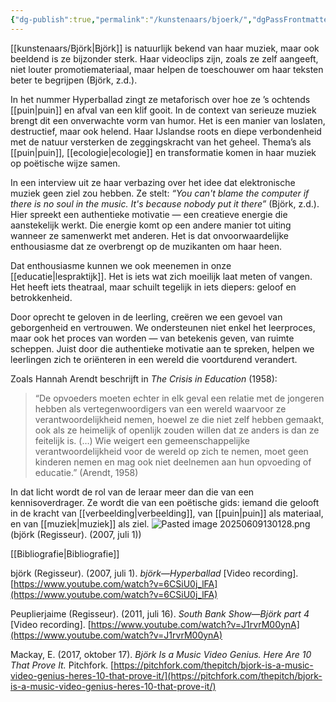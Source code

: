 ```yaml
---
{"dg-publish":true,"permalink":"/kunstenaars/bjoerk/","dgPassFrontmatter":true}
---
```


[[kunstenaars/Björk\|Björk]] is natuurlijk bekend van haar muziek, maar ook beeldend is ze bijzonder sterk. Haar videoclips zijn, zoals ze zelf aangeeft, niet louter promotiemateriaal, maar helpen de toeschouwer om haar teksten beter te begrijpen (Björk, z.d.).

In het nummer Hyperballad zingt ze metaforisch over hoe ze ’s ochtends [[puin\|puin]] en afval van een klif gooit. In de context van serieuze muziek brengt dit een onverwachte vorm van humor. Het is een manier van loslaten, destructief, maar ook helend. Haar IJslandse roots en diepe verbondenheid met de natuur versterken de zeggingskracht van het geheel. Thema’s als [[puin\|puin]], [[ecologie\|ecologie]] en transformatie komen in haar muziek op poëtische wijze samen.

In een interview uit ze haar verbazing over het idee dat elektronische muziek geen ziel zou hebben. Ze stelt: _“You can't blame the computer if there is no soul in the music. It's because nobody put it there”_ (Björk, z.d.). Hier spreekt een authentieke motivatie — een creatieve energie die aanstekelijk werkt. Die energie komt op een andere manier tot uiting wanneer ze samenwerkt met anderen. Het is dat onvoorwaardelijke enthousiasme dat ze overbrengt op de muzikanten om haar heen.

Dat enthousiasme kunnen we ook meenemen in onze [[educatie\|lespraktijk]]. Het is iets wat zich moeilijk laat meten of vangen. Het heeft iets theatraal, maar schuilt tegelijk in iets diepers: geloof en betrokkenheid.

Door oprecht te geloven in de leerling, creëren we een gevoel van geborgenheid en vertrouwen. We ondersteunen niet enkel het leerproces, maar ook het proces van worden — van betekenis geven, van ruimte scheppen. Juist door die authentieke motivatie aan te spreken, helpen we leerlingen zich te oriënteren in een wereld die voortdurend verandert.

Zoals Hannah Arendt beschrijft in _The Crisis in Education_ (1958):

> “De opvoeders moeten echter in elk geval een relatie met de jongeren hebben als vertegenwoordigers van een wereld waarvoor ze verantwoordelijkheid nemen, hoewel ze die niet zelf hebben gemaakt, ook als ze heimelijk of openlijk zouden willen dat ze anders is dan ze feitelijk is. (…) Wie weigert een gemeenschappelijke verantwoordelijkheid voor de wereld op zich te nemen, moet geen kinderen nemen en mag ook niet deelnemen aan hun opvoeding of educatie.” (Arendt, 1958)

In dat licht wordt de rol van de leraar meer dan die van een kennisoverdrager. Ze wordt die van een poëtische gids: iemand die gelooft in de kracht van [[verbeelding\|verbeelding]], van [[puin\|puin]] als materiaal, en van [[muziek\|muziek]] als ziel.
![Pasted image 20250609130128.png](/img/user/Pasted%20image%2020250609130128.png)
(björk (Regisseur). (2007, juli 1))

[[Bibliografie\|Bibliografie]]

björk (Regisseur). (2007, juli 1). _björk—Hyperballad_ [Video recording]. [https://www.youtube.com/watch?v=6CSiU0j_lFA](https://www.youtube.com/watch?v=6CSiU0j_lFA)

Peuplierjaime (Regisseur). (2011, juli 16). _South Bank Show—Björk part 4_ [Video recording]. [https://www.youtube.com/watch?v=J1rvrM00ynA](https://www.youtube.com/watch?v=J1rvrM00ynA)

Mackay, E. (2017, oktober 17). _Björk Is a Music Video Genius. Here Are 10 That Prove It._ Pitchfork. [https://pitchfork.com/thepitch/bjork-is-a-music-video-genius-heres-10-that-prove-it/](https://pitchfork.com/thepitch/bjork-is-a-music-video-genius-heres-10-that-prove-it/)